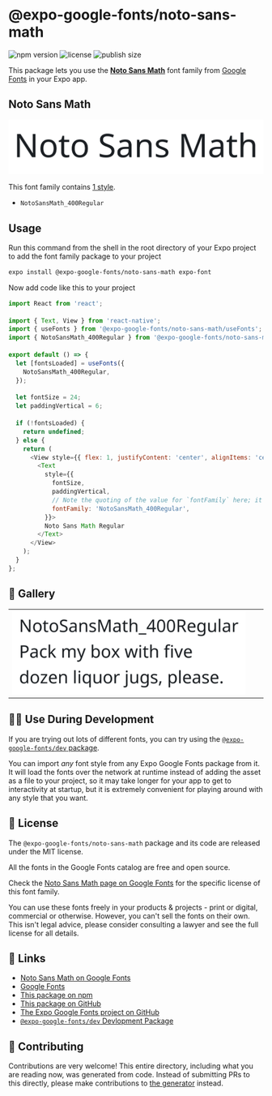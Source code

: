 # @expo-google-fonts/noto-sans-math

![npm version](https://flat.badgen.net/npm/v/@expo-google-fonts/noto-sans-math)
![license](https://flat.badgen.net/github/license/expo/google-fonts)
![publish size](https://flat.badgen.net/packagephobia/install/@expo-google-fonts/noto-sans-math)

This package lets you use the [**Noto Sans Math**](https://fonts.google.com/specimen/Noto+Sans+Math) font family from [Google Fonts](https://fonts.google.com/) in your Expo app.

## Noto Sans Math

![Noto Sans Math](./font-family.png)

This font family contains [1 style](#-gallery).

- `NotoSansMath_400Regular`

## Usage

Run this command from the shell in the root directory of your Expo project to add the font family package to your project
```sh
expo install @expo-google-fonts/noto-sans-math expo-font
```

Now add code like this to your project
```js
import React from 'react';

import { Text, View } from 'react-native';
import { useFonts } from '@expo-google-fonts/noto-sans-math/useFonts';
import { NotoSansMath_400Regular } from '@expo-google-fonts/noto-sans-math/400Regular';

export default () => {
  let [fontsLoaded] = useFonts({
    NotoSansMath_400Regular,
  });

  let fontSize = 24;
  let paddingVertical = 6;

  if (!fontsLoaded) {
    return undefined;
  } else {
    return (
      <View style={{ flex: 1, justifyContent: 'center', alignItems: 'center' }}>
        <Text
          style={{
            fontSize,
            paddingVertical,
            // Note the quoting of the value for `fontFamily` here; it expects a string!
            fontFamily: 'NotoSansMath_400Regular',
          }}>
          Noto Sans Math Regular
        </Text>
      </View>
    );
  }
};

```

## 🔡 Gallery


||||
|-|-|-|
|![NotoSansMath_400Regular](./NotoSansMath_400Regular.ttf.png)||||


## 👩‍💻 Use During Development

If you are trying out lots of different fonts, you can try using the [`@expo-google-fonts/dev` package](https://github.com/expo/google-fonts/tree/master/font-packages/dev#readme).

You can import *any* font style from any Expo Google Fonts package from it. It will load the fonts
over the network at runtime instead of adding the asset as a file to your project, so it may take longer
for your app to get to interactivity at startup, but it is extremely convenient
for playing around with any style that you want.

## 📖 License

The `@expo-google-fonts/noto-sans-math` package and its code are released under the MIT license.

All the fonts in the Google Fonts catalog are free and open source.

Check the [Noto Sans Math page on Google Fonts](https://fonts.google.com/specimen/Noto+Sans+Math) for the specific license of this font family.

You can use these fonts freely in your products & projects - print or digital, commercial or otherwise. However, you can't sell the fonts on their own. This isn't legal advice, please consider consulting a lawyer and see the full license for all details.

## 🔗 Links

- [Noto Sans Math on Google Fonts](https://fonts.google.com/specimen/Noto+Sans+Math)
- [Google Fonts](https://fonts.google.com/)
- [This package on npm](https://www.npmjs.com/package/@expo-google-fonts/noto-sans-math)
- [This package on GitHub](https://github.com/expo/google-fonts/tree/master/font-packages/noto-sans-math)
- [The Expo Google Fonts project on GitHub](https://github.com/expo/google-fonts)
- [`@expo-google-fonts/dev` Devlopment Package](https://github.com/expo/google-fonts/tree/master/font-packages/dev)

## 🤝 Contributing

Contributions are very welcome! This entire directory, including what you are reading now, was generated from code. Instead of submitting PRs to this directly, please make contributions to [the generator](https://github.com/expo/google-fonts/tree/master/packages/generator) instead.
